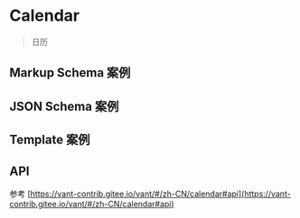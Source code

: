 # Calendar

> 日历

## Markup Schema 案例

<dumi-previewer demoPath="guide/calendar/markup-schema" />

## JSON Schema 案例

<dumi-previewer demoPath="guide/calendar/json-schema" />

## Template 案例

<dumi-previewer demoPath="guide/calendar/template" />

## API

参考 [https://vant-contrib.gitee.io/vant/#/zh-CN/calendar#api](https://vant-contrib.gitee.io/vant/#/zh-CN/calendar#api)
